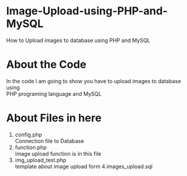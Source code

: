 # Image-Upload-using-PHP-and-MySQL
How to Upload images to database using PHP and MySQL 

# About the Code
In the code I am going to show you have to upload images to database using <br>
PHP programing language and MySQL

# About Files in here
  1. config.php <br>
    Connection file to Database
  2. function.php <br>
    image upload function is in this file
  3. img_upload_test.php <br>
    template about image upload form
  4.images_upload.sql <br>
